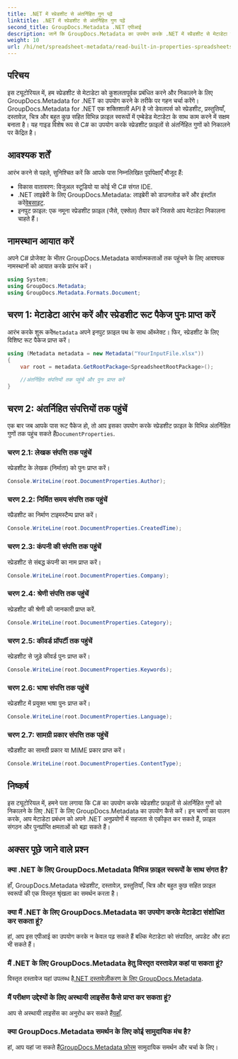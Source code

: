 ```yaml
---
title: .NET में स्प्रेडशीट से अंतर्निहित गुण पढ़ें
linktitle: .NET में स्प्रेडशीट से अंतर्निहित गुण पढ़ें
second_title: GroupDocs.Metadata .NET एपीआई
description: जानें कि GroupDocs.Metadata का उपयोग करके .NET में स्प्रैडशीट से मेटाडेटा कैसे निकाला जाता है, जो आपके अनुप्रयोगों में दस्तावेज़ प्रबंधन और संगठन को बढ़ाता है।
weight: 10
url: /hi/net/spreadsheet-metadata/read-built-in-properties-spreadsheets/
---
```

## परिचय
इस ट्यूटोरियल में, हम स्प्रेडशीट से मेटाडेटा को कुशलतापूर्वक प्रबंधित करने और निकालने के लिए GroupDocs.Metadata for .NET का उपयोग करने के तरीके पर गहन चर्चा करेंगे। GroupDocs.Metadata for .NET एक शक्तिशाली API है जो डेवलपर्स को स्प्रेडशीट, प्रस्तुतियाँ, दस्तावेज़, चित्र और बहुत कुछ सहित विभिन्न फ़ाइल स्वरूपों में एम्बेडेड मेटाडेटा के साथ काम करने में सक्षम बनाता है। यह गाइड विशेष रूप से C# का उपयोग करके स्प्रेडशीट फ़ाइलों से अंतर्निहित गुणों को निकालने पर केंद्रित है।
## आवश्यक शर्तें
आरंभ करने से पहले, सुनिश्चित करें कि आपके पास निम्नलिखित पूर्वापेक्षाएँ मौजूद हैं:
- विकास वातावरण: विजुअल स्टूडियो या कोई भी C# संगत IDE.
-  .NET लाइब्रेरी के लिए GroupDocs.Metadata: लाइब्रेरी को डाउनलोड करें और इंस्टॉल करें[वेबसाइट](https://releases.groupdocs.com/metadata/net/).
- इनपुट फ़ाइल: एक नमूना स्प्रेडशीट फ़ाइल (जैसे, एक्सेल) तैयार करें जिससे आप मेटाडेटा निकालना चाहते हैं।

## नामस्थान आयात करें
अपने C# प्रोजेक्ट के भीतर GroupDocs.Metadata कार्यात्मकताओं तक पहुंचने के लिए आवश्यक नामस्थानों को आयात करके प्रारंभ करें।
```csharp
using System;
using GroupDocs.Metadata;
using GroupDocs.Metadata.Formats.Document;
```
## चरण 1: मेटाडेटा आरंभ करें और स्प्रेडशीट रूट पैकेज पुनः प्राप्त करें
 आरंभ करके शुरू करें`Metadata` अपने इनपुट फ़ाइल पथ के साथ ऑब्जेक्ट। फिर, स्प्रेडशीट के लिए विशिष्ट रूट पैकेज प्राप्त करें।
```csharp
using (Metadata metadata = new Metadata("YourInputFile.xlsx"))
{
    var root = metadata.GetRootPackage<SpreadsheetRootPackage>();
    
    //अंतर्निहित संपत्तियों तक पहुंचें और पुनः प्राप्त करें
}
```
## चरण 2: अंतर्निहित संपत्तियों तक पहुंचें
 एक बार जब आपके पास रूट पैकेज हो, तो आप इसका उपयोग करके स्प्रेडशीट फ़ाइल के विभिन्न अंतर्निहित गुणों तक पहुंच सकते हैं`DocumentProperties`.
### चरण 2.1: लेखक संपत्ति तक पहुंचें
स्प्रेडशीट के लेखक (निर्माता) को पुनः प्राप्त करें।
```csharp
Console.WriteLine(root.DocumentProperties.Author);
```
### चरण 2.2: निर्मित समय संपत्ति तक पहुंचें
स्प्रैडशीट का निर्माण टाइमस्टैम्प प्राप्त करें।
```csharp
Console.WriteLine(root.DocumentProperties.CreatedTime);
```
### चरण 2.3: कंपनी की संपत्ति तक पहुंचें
स्प्रेडशीट से संबद्ध कंपनी का नाम प्राप्त करें।
```csharp
Console.WriteLine(root.DocumentProperties.Company);
```
### चरण 2.4: श्रेणी संपत्ति तक पहुंचें
स्प्रेडशीट की श्रेणी की जानकारी प्राप्त करें.
```csharp
Console.WriteLine(root.DocumentProperties.Category);
```
### चरण 2.5: कीवर्ड प्रॉपर्टी तक पहुंचें
स्प्रेडशीट से जुड़े कीवर्ड पुनः प्राप्त करें।
```csharp
Console.WriteLine(root.DocumentProperties.Keywords);
```
### चरण 2.6: भाषा संपत्ति तक पहुंचें
स्प्रेडशीट में प्रयुक्त भाषा पुनः प्राप्त करें।
```csharp
Console.WriteLine(root.DocumentProperties.Language);
```
### चरण 2.7: सामग्री प्रकार संपत्ति तक पहुंचें
स्प्रैडशीट का सामग्री प्रकार या MIME प्रकार प्राप्त करें।
```csharp
Console.WriteLine(root.DocumentProperties.ContentType);
```

## निष्कर्ष
इस ट्यूटोरियल में, हमने पता लगाया कि C# का उपयोग करके स्प्रेडशीट फ़ाइलों से अंतर्निहित गुणों को निकालने के लिए .NET के लिए GroupDocs.Metadata का उपयोग कैसे करें। इन चरणों का पालन करके, आप मेटाडेटा प्रबंधन को अपने .NET अनुप्रयोगों में सहजता से एकीकृत कर सकते हैं, फ़ाइल संगठन और पुनर्प्राप्ति क्षमताओं को बढ़ा सकते हैं।

## अक्सर पूछे जाने वाले प्रश्न
### क्या .NET के लिए GroupDocs.Metadata विभिन्न फ़ाइल स्वरूपों के साथ संगत है?
हाँ, GroupDocs.Metadata स्प्रेडशीट, दस्तावेज़, प्रस्तुतियाँ, चित्र और बहुत कुछ सहित फ़ाइल स्वरूपों की एक विस्तृत श्रृंखला का समर्थन करता है।
### क्या मैं .NET के लिए GroupDocs.Metadata का उपयोग करके मेटाडेटा संशोधित कर सकता हूं?
हां, आप इस एपीआई का उपयोग करके न केवल पढ़ सकते हैं बल्कि मेटाडेटा को संपादित, अपडेट और हटा भी सकते हैं।
### मैं .NET के लिए GroupDocs.Metadata हेतु विस्तृत दस्तावेज़ कहां पा सकता हूं?
 विस्तृत दस्तावेज यहां उपलब्ध है[.NET दस्तावेज़ीकरण के लिए GroupDocs.Metadata](https://tutorials.groupdocs.com/metadata/net/).
### मैं परीक्षण उद्देश्यों के लिए अस्थायी लाइसेंस कैसे प्राप्त कर सकता हूं?
 आप से अस्थायी लाइसेंस का अनुरोध कर सकते हैं[यहाँ](https://purchase.groupdocs.com/temporary-license/).
### क्या GroupDocs.Metadata समर्थन के लिए कोई सामुदायिक मंच है?
 हां, आप यहां जा सकते हैं[GroupDocs.Metadata फ़ोरम](https://forum.groupdocs.com/c/metadata/14) सामुदायिक समर्थन और चर्चा के लिए।